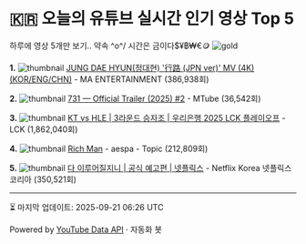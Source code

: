 # 🇰🇷 오늘의 유튜브 실시간 인기 영상 Top 5

하루에 영상 5개만 보기.. 약속 \^o^/ 
시간은 금이다$¥฿₩€🪙
![gold](https://media.tenor.com/your-gif-id.gif)


**1.** ![thumbnail](https://i.ytimg.com/vi/67fdzVRPIEE/default.jpg)
[JUNG DAE HYUN(정대현) '行路 (JPN ver)' MV (4K) (KOR/ENG/CHN)](https://youtube.com/watch?v=67fdzVRPIEE) - MA ENTERTAINMENT (386,938회)

**2.** ![thumbnail](https://i.ytimg.com/vi/d3HZ5r6BjrU/default.jpg)
[731 — Official Trailer (2025) #2](https://youtube.com/watch?v=d3HZ5r6BjrU) - MTube (36,542회)

**3.** ![thumbnail](https://i.ytimg.com/vi/jJ0npVOdLnI/default.jpg)
[KT vs HLE | 3라운드 승자조 | 우리은행 2025 LCK 플레이오프](https://youtube.com/watch?v=jJ0npVOdLnI) - LCK (1,862,040회)

**4.** ![thumbnail](https://i.ytimg.com/vi/vkLpkQV8v4w/default.jpg)
[Rich Man](https://youtube.com/watch?v=vkLpkQV8v4w) - aespa - Topic (212,809회)

**5.** ![thumbnail](https://i.ytimg.com/vi/vHva0Cr5tO0/default.jpg)
[다 이루어질지니 | 공식 예고편 | 넷플릭스](https://youtube.com/watch?v=vHva0Cr5tO0) - Netflix Korea 넷플릭스 코리아 (350,521회)


---
⏳ 마지막 업데이트: 2025-09-21 06:26 UTC

Powered by [YouTube Data API](https://developers.google.com/youtube/v3/docs/videos/list) · 자동화 봇